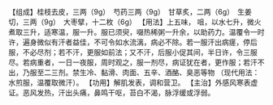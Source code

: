 【组成】桂枝去皮，三两（9g）　芍药三两（9g）　甘草炙，二两（6g）　生姜切，三两（9g）　大枣擘，十二枚（6g）
【用法】上五味， 咀，以水七升，微火煮取三升，适寒温，服一升。服已须臾，啜热稀粥一升余，以助药力。温覆令一时许，遍身微似有汗者益佳，不可令如水流漓，病必不除。若一服汗出病瘥，停后服，不必尽剂；若不汗，更服如前法；又不汗，后服小促其间，半日许，令三服尽。若病重者，一日一夜服，周时观之，服一剂尽，病证犹在者，更作服；若汗不出，乃服至二三剂。禁生冷、黏滑、肉面、五辛、酒酪、臭恶等物
（现代用法：水煎服，温覆取微汗）。
【功用】解肌发表，调和营卫。
【主治】外感风寒表虚证。恶风发热，汗出头痛，鼻鸣干呕，苔白不渴，脉浮缓或浮弱。

